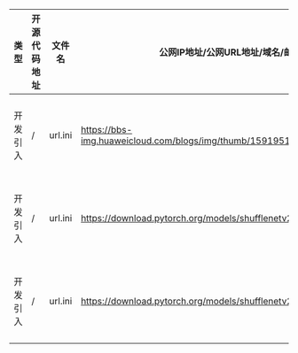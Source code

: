 | 类型 | 开源代码地址 | 文件名 | 公网IP地址/公网URL地址/域名/邮箱地址 | 用途说明 |
| ---- | ------------ | ------ | ------------------------------------ | -------- |
| 开发引入 | / | url.ini | https://bbs-img.huaweicloud.com/blogs/img/thumb/1591951315139_8989_1363.png | 下载测试图片 |
| 开发引入 | / | url.ini | https://download.pytorch.org/models/shufflenetv2_x0.5-f707e7126e.pth | 下载权重文件 |
| 开发引入 | / | url.ini | https://download.pytorch.org/models/shufflenetv2_x1-5666bf0f80.pth | 下载权重文件 |

